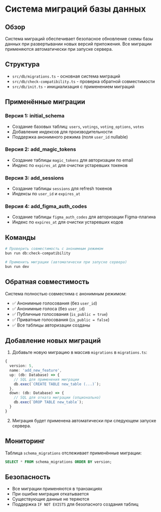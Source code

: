 # Система миграций базы данных

## Обзор

Система миграций обеспечивает безопасное обновление схемы базы данных при развертывании новых версий приложения. Все миграции применяются автоматически при запуске сервера.

## Структура

- `src/db/migrations.ts` - основная система миграций
- `src/db/check-compatibility.ts` - проверка обратной совместимости
- `src/db/init.ts` - инициализация с применением миграций

## Применённые миграции

### Версия 1: initial_schema
- Создание базовых таблиц: `users`, `votings`, `voting_options`, `votes`
- Добавление индексов для производительности
- Поддержка анонимного режима (поля `user_id` nullable)

### Версия 2: add_magic_tokens
- Создание таблицы `magic_tokens` для авторизации по email
- Индекс по `expires_at` для очистки устаревших токенов

### Версия 3: add_sessions
- Создание таблицы `sessions` для refresh токенов
- Индексы по `user_id` и `expires_at`

### Версия 4: add_figma_auth_codes
- Создание таблицы `figma_auth_codes` для авторизации Figma-плагина
- Индекс по `expires_at` для очистки устаревших кодов

## Команды

```bash
# Проверить совместимость с анонимным режимом
bun run db:check-compatibility

# Применить миграции (автоматически при запуске сервера)
bun run dev
```

## Обратная совместимость

Система полностью совместима с анонимным режимом:

- ✅ Анонимные голосования (без `user_id`)
- ✅ Анонимные голоса (без `user_id`)
- ✅ Публичные голосования (`is_public = true`)
- ✅ Приватные голосования (`is_public = false`)
- ✅ Все таблицы авторизации созданы

## Добавление новых миграций

1. Добавьте новую миграцию в массив `migrations` в `migrations.ts`:

```typescript
{
  version: 5,
  name: 'add_new_feature',
  up: (db: Database) => {
    // SQL для применения миграции
    db.exec(`CREATE TABLE new_table (...)`);
  },
  down: (db: Database) => {
    // SQL для отката миграции (опционально)
    db.exec(`DROP TABLE new_table`);
  }
}
```

2. Миграция будет применена автоматически при следующем запуске сервера.

## Мониторинг

Таблица `schema_migrations` отслеживает применённые миграции:

```sql
SELECT * FROM schema_migrations ORDER BY version;
```

## Безопасность

- Все миграции применяются в транзакциях
- При ошибке миграция откатывается
- Существующие данные не теряются
- Поддержка `IF NOT EXISTS` для безопасного создания таблиц
